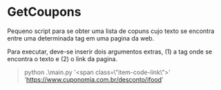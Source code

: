 # GetCoupons

Pequeno script para se obter uma lista de copuns cujo texto se encontra entre uma determinada tag em uma pagina da web.

Para executar, deve-se inserir dois argumentos extras, (1) a tag onde se encontra o texto e (2) o link da pagina.

> python .\main.py '<span class=\\"item-code-link\\">' 'https://www.cuponomia.com.br/desconto/ifood'
